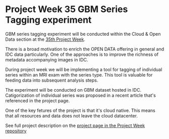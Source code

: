 # Project Week 35 GBM Series Tagging experiment

GBM series tagging experiment will be conducted within the Cloud & Open Data section at the [35th Project Week]().

There is a broad motivation to enrich the OPEN DATA offering in general and IDC data particularly. One of the approaches is to improve the richness of metadata accompanying images in IDC.

During project week we will be implementing a tool for tagging of individual series within an MRI exam with the series type. This tool is valuable for feeding data into subsequent analysis steps.

The experiment will be conducted on GBM dataset hosted in IDC. Catigorization of individual series was proposed in a recent article that's referenced in the project page.

One of the key fetures of the project is that it's cloud native. This means that all resources and data does not leave the cloud datacenter.

See full project description on the [project page in the Project Week repository]()
